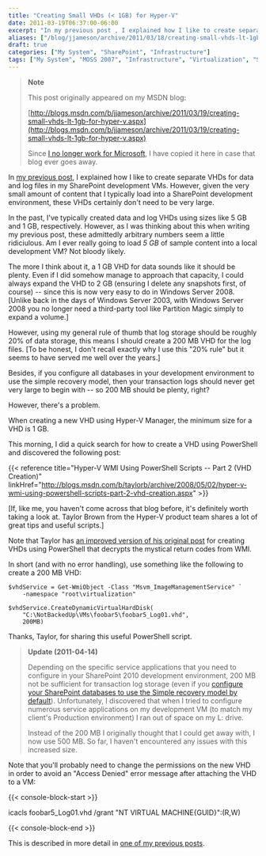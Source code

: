 ```yaml
---
title: "Creating Small VHDs (< 1GB) for Hyper-V"
date: 2011-03-19T06:37:00-06:00
excerpt: "In my previous post , I explained how I like to create separate VHDs for data and log files in my SharePoint development VMs. However, given the very small amount of content that I typically load into a SharePoint development environment, these VHDs certainly..."
aliases: ["/blog/jjameson/archive/2011/03/18/creating-small-vhds-lt-1gb-for-hyper-v.aspx", "/blog/jjameson/archive/2011/03/19/creating-small-vhds-lt-1gb-for-hyper-v.aspx"]
draft: true
categories: ["My System", "SharePoint", "Infrastructure"]
tags: ["My System", "MOSS 2007", "Infrastructure", "Virtualization", "SharePoint 2010"]
---
```


> **Note**
>
> This post originally appeared on my MSDN blog:
>
> [http://blogs.msdn.com/b/jjameson/archive/2011/03/19/creating-small-vhds-lt-1gb-for-hyper-v.aspx](http://blogs.msdn.com/b/jjameson/archive/2011/03/19/creating-small-vhds-lt-1gb-for-hyper-v.aspx)
>
> Since [I no longer work for Microsoft](/blog/jjameson/2011/09/02/last-day-with-microsoft), I have copied it here in case that blog ever goes away.

In [my previous post](/blog/jjameson/2011/03/19/cdl-for-sharepoint-a-k-a-quot-you-can-never-have-too-many-spindles-quot), I explained how I like to create separate VHDs for data and log files in my SharePoint development VMs. However, given the very small amount of content that I typically load into a SharePoint development environment, these VHDs certainly don't need to be very large.

In the past, I've typically created data and log VHDs using sizes like 5 GB and 1 GB, respectively. However, as I was thinking about this when writing my previous post, these admittedly arbitrary numbers seem a little ridiciulous. Am I ever really going to load *5 GB* of sample content into a local development VM? Not bloody likely.

The more I think about it, a 1 GB VHD for data sounds like it should be plenty. Even if I did somehow manage to approach that capacity, I could always expand the VHD to 2 GB (ensuring I delete any snapshots first, of course) -- since this is now very easy to do in Windows Server 2008. [Unlike back in the days of Windows Server 2003, with Windows Server 2008 you no longer need a third-party tool like Partition Magic simply to expand a volume.]

However, using my general rule of thumb that log storage should be roughly 20% of data storage, this means I should create a 200 MB VHD for the log files. [To be honest, I don't recall exactly why I use this "20% rule" but it seems to have served me well over the years.]

Besides, if you configure all databases in your development environment to use the simple recovery model, then your transaction logs should never get very large to begin with -- so 200 MB should be plenty, right?

However, there's a problem.

When creating a new VHD using Hyper-V Manager, the minimum size for a VHD is 1 GB.

This morning, I did a quick search for how to create a VHD using PowerShell and discovered the following post:

{{< reference title="Hyper-V WMI Using PowerShell Scripts -- Part 2 (VHD Creation)" linkHref="http://blogs.msdn.com/b/taylorb/archive/2008/05/02/hyper-v-wmi-using-powershell-scripts-part-2-vhd-creation.aspx" >}}

[If, like me, you haven't come across that blog before, it's definitely worth taking a look at. Taylor Brown from the Hyper-V product team shares a lot of great tips and useful scripts.]

Note that Taylor has [an improved version of his original post](http://blogs.msdn.com/b/taylorb/archive/2008/06/18/hyper-v-wmi-rich-error-messages-for-non-zero-returnvalue-no-more-32773-32768-32700.aspx) for creating VHDs using PowerShell that decrypts the mystical return codes from WMI.

In short (and with no error handling), use something like the following to create a 200 MB VHD:

```
$vhdService = Get-WmiObject -Class "Msvm_ImageManagementService" `
    -namespace "root\virtualization"

$vhdService.CreateDynamicVirtualHardDisk(
    "C:\NotBackedUp\VMs\foobar5\foobar5_Log01.vhd",
    200MB)
```

Thanks, Taylor, for sharing this useful PowerShell script.

> **Update (2011-04-14)**
>
> Depending on the specific service applications that you need to configure in your SharePoint 2010 development environment, 200 MB not be sufficient for transaction log storage (even if you [configure your SharePoint databases to use the Simple recovery model by default](/blog/jjameson/2011/03/19/using-the-simple-recovery-model-for-sharepoint-development-environments)). Unfortunately, I discovered that when I tried to configure numerous service applications on my development VM (to match my client's Production environment) I ran out of space on my L: drive.
>
> Instead of the 200 MB I originally thought that I could get away with, I now use 500 MB. So far, I haven't encountered any issues with this increased size.

Note that you'll probably need to change the permissions on the new VHD in order to avoid an "Access Denied" error message after attaching the VHD to a VM:

{{< console-block-start >}}

icacls foobar5\_Log01.vhd /grant "NT VIRTUAL MACHINE\{GUID}":(R,W)

{{< console-block-end >}}

This is described in more detail in [one of my previous posts](/blog/jjameson/2009/08/13/using-sysprep-ed-vhds-for-new-hyper-v-virtual-machines).

